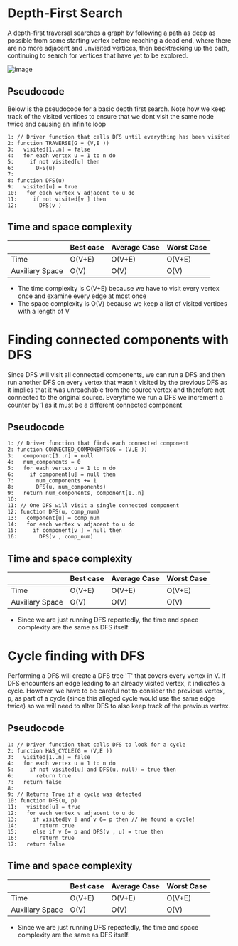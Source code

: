 # Depth-First Search
A depth-first traversal searches a graph by following a path as deep as possible from some starting vertex before reaching a dead end, where there are no more adjacent and unvisited vertices, then backtracking up the path, continuing to search for vertices that have yet to be explored.

![image](https://github.com/awat0045/FIT2004-notes/assets/140218451/ee75d3ae-867e-41cf-9040-308ed4b5c085)

## Pseudocode
Below is the pseudocode for a basic depth first search. Note how we keep track of the visited vertices to ensure that we dont visit the same node twice and causing an infinite loop
```
1: // Driver function that calls DFS until everything has been visited
2: function TRAVERSE(G = (V,E ))
3:   visited[1..n] = false
4:   for each vertex u = 1 to n do
5:     if not visited[u] then
6:       DFS(u)
7:
8: function DFS(u)
9:   visited[u] = true
10:   for each vertex v adjacent to u do
11:     if not visited[v ] then
12:       DFS(v )
```

## Time and space complexity 
|     |Best case|Average Case|Worst Case|
|---  |---------|------------|----------|
| Time |O(V+E)|O(V+E)|O(V+E)|
|Auxiliary Space|O(V)|O(V)|O(V)|
- The time complexity is O(V+E) because we have to visit every vertex once and examine every edge at most once
- The space complexity is O(V) because we keep a list of visited vertices with a length of V

# Finding connected components with DFS
Since DFS will visit all connected components, we can run a DFS and then run another DFS on every vertex that wasn't visited by the previous DFS as it implies that it was unreachable from the source vertex and therefore not connected to the original source. Everytime we run a DFS we increment a counter by 1 as it must be a different connected component

## Pseudocode
```
1: // Driver function that finds each connected component
2: function CONNECTED_COMPONENTS(G = (V,E ))
3:   component[1..n] = null
4:   num_components = 0
5:   for each vertex u = 1 to n do
6:     if component[u] = null then
7:       num_components += 1
8:       DFS(u, num_components)
9:   return num_components, component[1..n]
10:
11: // One DFS will visit a single connected component
12: function DFS(u, comp_num)
13:   component[u] = comp_num
14:   for each vertex v adjacent to u do
15:     if component[v ] = null then
16:       DFS(v , comp_num)

```
## Time and space complexity
|     |Best case|Average Case|Worst Case|
|---  |---------|------------|----------|
| Time |O(V+E)|O(V+E)|O(V+E)|
|Auxiliary Space|O(V)|O(V)|O(V)|
- Since we are just running DFS repeatedly, the time and space complexity are the same as DFS itself.

# Cycle finding with DFS
Performing a DFS will create a DFS tree 'T' that covers every vertex in V. If DFS encounters an edge leading to an already visited vertex, it indicates a cycle. However, we have to be careful not to consider the previous vertex, p, as part of a cycle (since this alleged cycle would use the same edge twice) so we will need to alter DFS to also keep track of the previous vertex.

## Pseudocode
```
1: // Driver function that calls DFS to look for a cycle
2: function HAS_CYCLE(G = (V,E ))
3:   visited[1..n] = false
4:   for each vertex u = 1 to n do
5:     if not visited[u] and DFS(u, null) = true then
6:       return true
7:   return false
8:
9: // Returns True if a cycle was detected
10: function DFS(u, p)
11:   visited[u] = true
12:   for each vertex v adjacent to u do
13:     if visited[v ] and v 6= p then // We found a cycle!
14:       return true
15:     else if v 6= p and DFS(v , u) = true then
16:       return true
17:   return false

```

## Time and space complexity
|     |Best case|Average Case|Worst Case|
|---  |---------|------------|----------|
| Time |O(V+E)|O(V+E)|O(V+E)|
|Auxiliary Space|O(V)|O(V)|O(V)|
- Since we are just running DFS repeatedly, the time and space complexity are the same as DFS itself.
